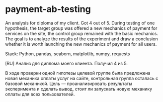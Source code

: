 # payment-ab-testing
An analysis for diploma of my client. Got 4 out of 5.
During testing of one hypothesis, the target group was offered a new mechanics of payment for services on the site, the control group remained with the basic mechanics. The goal is to analyze the results of the experiment and draw a conclusion whether it is worth launching the new mechanics of payment for all users.

Stack: Python, pandas, seaborn, matplotlib, numpy, requests


[RU]
Анализ для диплома моего клиента. Получил 4 из 5.

В ходе проверки одной гипотезы целевой группе была предложена новая механика оплаты услуг на сайте, контрольная группа осталась с базовой механикой. Цель — проанализировать результаты эксперимента и сделать вывод, стоит ли запускать новую механику оплаты для всех пользователей.
